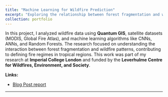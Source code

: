 ```yaml
---
title: "Machine Learning for Wildfire Prediction"
excerpt: "Exploring the relationship between forest fragmentation and wildfire propagation using machine learning and satellite data. <br/><img src='/images/wildfire.jpeg' style='width:50%'>"
collection: portfolio
---
```


In this project, I analyzed wildfire data using **Quantum GIS**, satellite datasets (MODIS, Global Fire Atlas), and machine learning algorithms like CNNs, ANNs, and Random Forests. The research focused on understanding the interaction between forest fragmentation and wildfire patterns, contributing to defining fire regimes in tropical regions. This work was part of my research at **Imperial College London** and funded by the **Leverhulme Centre for Wildfires, Environment, and Society**.

**Links:**  
- [Blog Post report](/files/FF.pdf)

---

